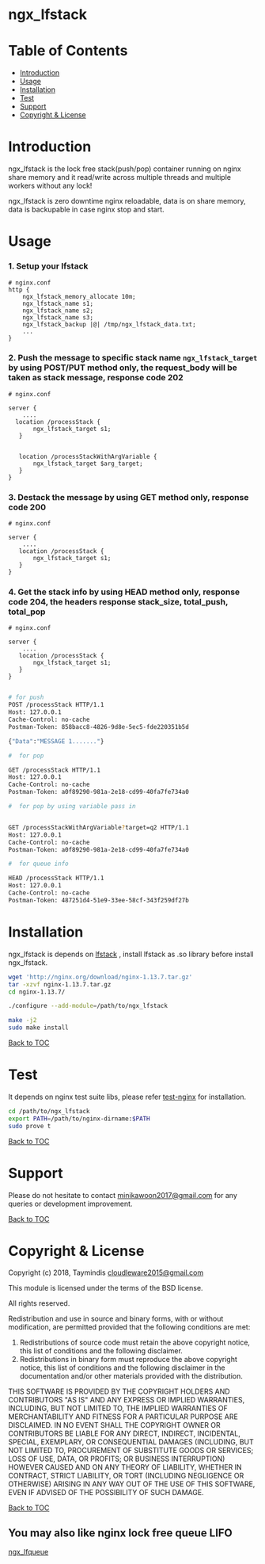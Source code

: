 # ngx_lfstack


Table of Contents
=================

* [Introduction](#introduction)
* [Usage](#usage)
* [Installation](#installation)
* [Test](#test)
* [Support](#support)
* [Copyright & License](#copyright--license)

Introduction
============

ngx_lfstack is the lock free stack(push/pop) container running on nginx share memory and it read/write across multiple threads and multiple workers without any lock!

ngx_lfstack is zero downtime nginx reloadable, data is on share memory, data is backupable in case nginx stop and start.


Usage
=======
### 1. Setup your lfstack
```nginx
# nginx.conf
http {
    ngx_lfstack_memory_allocate 10m;
    ngx_lfstack_name s1;
    ngx_lfstack_name s2;
    ngx_lfstack_name s3;
    ngx_lfstack_backup |@| /tmp/ngx_lfstack_data.txt;	
    ...
}
```

### 2. Push the message to specific stack name `ngx_lfstack_target` by using POST/PUT method only, the request_body will be taken as stack message, response code 202
```nginx
# nginx.conf

server {
    ....
  location /processStack {
       ngx_lfstack_target s1;
   }


   location /processStackWithArgVariable {
       ngx_lfstack_target $arg_target;
   }
}
```

### 3. Destack the message by using GET method only, response code 200
```nginx
# nginx.conf

server {
    ....
   location /processStack {
       ngx_lfstack_target s1;
   }
}
```


### 4. Get the stack info by using HEAD method only, response code 204, the headers response stack_size, total_push, total_pop
```nginx
# nginx.conf

server {
    ....
   location /processStack {
       ngx_lfstack_target s1;
   }
}
```

```bash

# for push
POST /processStack HTTP/1.1
Host: 127.0.0.1
Cache-Control: no-cache
Postman-Token: 858bacc8-4826-9d8e-5ec5-fde220351b5d

{"Data":"MESSAGE 1......."}

#  for pop

GET /processStack HTTP/1.1
Host: 127.0.0.1
Cache-Control: no-cache
Postman-Token: a0f89290-981a-2e18-cd99-40fa7fe734a0

#  for pop by using variable pass in 


GET /processStackWithArgVariable?target=q2 HTTP/1.1
Host: 127.0.0.1
Cache-Control: no-cache
Postman-Token: a0f89290-981a-2e18-cd99-40fa7fe734a0

#  for queue info

HEAD /processStack HTTP/1.1
Host: 127.0.0.1
Cache-Control: no-cache
Postman-Token: 487251d4-51e9-33ee-58cf-343f259df27b

```

Installation
============

ngx_lfstack is depends on [lfstack](https://github.com/Taymindis/lfstack) , install lfstack as .so library before install ngx_lfstack.


```bash
wget 'http://nginx.org/download/nginx-1.13.7.tar.gz'
tar -xzvf nginx-1.13.7.tar.gz
cd nginx-1.13.7/

./configure --add-module=/path/to/ngx_lfstack

make -j2
sudo make install
```

[Back to TOC](#table-of-contents)


Test
=====

It depends on nginx test suite libs, please refer [test-nginx](https://github.com/openresty/test-nginx) for installation.


```bash
cd /path/to/ngx_lfstack
export PATH=/path/to/nginx-dirname:$PATH 
sudo prove t
```

[Back to TOC](#table-of-contents)

Support
=======

Please do not hesitate to contact minikawoon2017@gmail.com for any queries or development improvement.


[Back to TOC](#table-of-contents)

Copyright & License
===================

Copyright (c) 2018, Taymindis <cloudleware2015@gmail.com>

This module is licensed under the terms of the BSD license.

All rights reserved.

Redistribution and use in source and binary forms, with or without
modification, are permitted provided that the following conditions are met:

1. Redistributions of source code must retain the above copyright notice, this
   list of conditions and the following disclaimer.
2. Redistributions in binary form must reproduce the above copyright notice,
   this list of conditions and the following disclaimer in the documentation
   and/or other materials provided with the distribution.

THIS SOFTWARE IS PROVIDED BY THE COPYRIGHT HOLDERS AND CONTRIBUTORS "AS IS" AND
ANY EXPRESS OR IMPLIED WARRANTIES, INCLUDING, BUT NOT LIMITED TO, THE IMPLIED
WARRANTIES OF MERCHANTABILITY AND FITNESS FOR A PARTICULAR PURPOSE ARE
DISCLAIMED. IN NO EVENT SHALL THE COPYRIGHT OWNER OR CONTRIBUTORS BE LIABLE FOR
ANY DIRECT, INDIRECT, INCIDENTAL, SPECIAL, EXEMPLARY, OR CONSEQUENTIAL DAMAGES
(INCLUDING, BUT NOT LIMITED TO, PROCUREMENT OF SUBSTITUTE GOODS OR SERVICES;
LOSS OF USE, DATA, OR PROFITS; OR BUSINESS INTERRUPTION) HOWEVER CAUSED AND
ON ANY THEORY OF LIABILITY, WHETHER IN CONTRACT, STRICT LIABILITY, OR TORT
(INCLUDING NEGLIGENCE OR OTHERWISE) ARISING IN ANY WAY OUT OF THE USE OF THIS
SOFTWARE, EVEN IF ADVISED OF THE POSSIBILITY OF SUCH DAMAGE.

[Back to TOC](#table-of-contents)



## You may also like nginx lock free queue LIFO 

[ngx_lfqueue](https://github.com/Taymindis/ngx_lfqueue)
